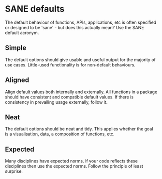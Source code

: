 # SANE defaults

The default behaviour of functions, APIs, applications, etc is often specified or designed to be 'sane' - but does this actually mean? Use the SANE default acronym.

## Simple

The default options should give usable and useful output for the majority of use cases. Little-used functionality is for non-default behaviours.

## Aligned

Align default values both internally and externally. All functions in a package should have consistent and compatible default values. If there is consistency in prevailing usage externally, follow it.

## Neat

The default options should be neat and tidy. This applies whether the goal is a visualisation, data, a composition of functions, etc.

## Expected

Many disciplines have expected norms. If your code reflects these disciplines then use the expected norms. Follow the principle of least surprise.

